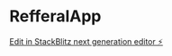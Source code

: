 # RefferalApp

[Edit in StackBlitz next generation editor ⚡️](https://stackblitz.com/~/github.com/haran2996/RefferalApp)